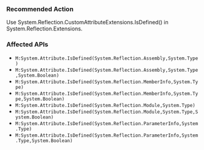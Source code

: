### Recommended Action
Use System.Reflection.CustomAttributeExtensions.IsDefined() in System.Reflection.Extensions.

### Affected APIs
* `M:System.Attribute.IsDefined(System.Reflection.Assembly,System.Type)`
* `M:System.Attribute.IsDefined(System.Reflection.Assembly,System.Type,System.Boolean)`
* `M:System.Attribute.IsDefined(System.Reflection.MemberInfo,System.Type)`
* `M:System.Attribute.IsDefined(System.Reflection.MemberInfo,System.Type,System.Boolean)`
* `M:System.Attribute.IsDefined(System.Reflection.Module,System.Type)`
* `M:System.Attribute.IsDefined(System.Reflection.Module,System.Type,System.Boolean)`
* `M:System.Attribute.IsDefined(System.Reflection.ParameterInfo,System.Type)`
* `M:System.Attribute.IsDefined(System.Reflection.ParameterInfo,System.Type,System.Boolean)`
